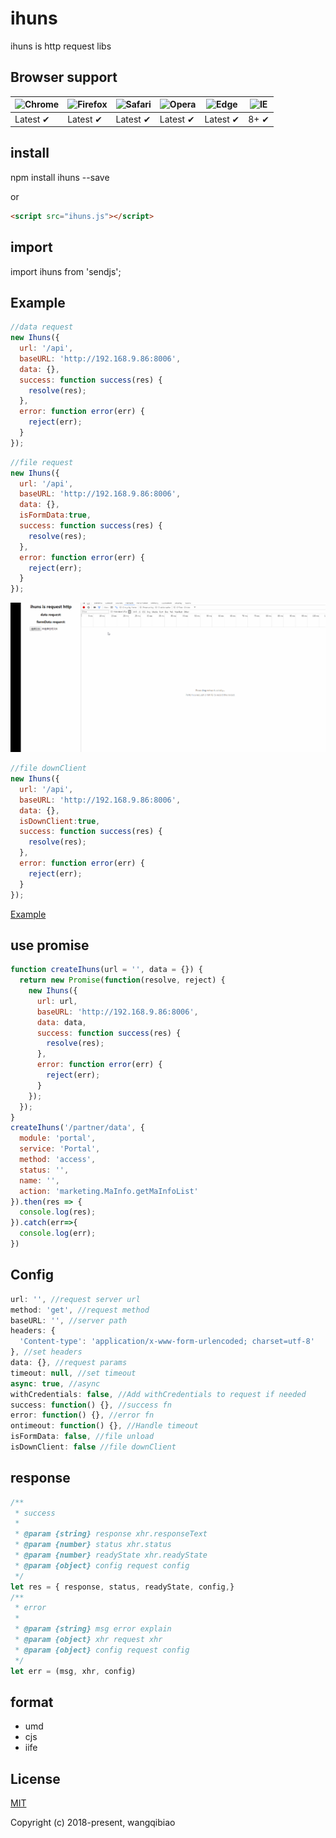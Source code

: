 # ihuns
ihuns is http request libs

## Browser support

![Chrome](https://raw.github.com/alrra/browser-logos/master/src/chrome/chrome_48x48.png) | ![Firefox](https://raw.github.com/alrra/browser-logos/master/src/firefox/firefox_48x48.png) | ![Safari](https://raw.github.com/alrra/browser-logos/master/src/safari/safari_48x48.png) | ![Opera](https://raw.github.com/alrra/browser-logos/master/src/opera/opera_48x48.png) | ![Edge](https://raw.github.com/alrra/browser-logos/master/src/edge/edge_48x48.png) | ![IE](https://raw.github.com/alrra/browser-logos/master/src/archive/internet-explorer_9-11/internet-explorer_9-11_48x48.png) |
--- | --- | --- | --- | --- | --- |
Latest ✔ | Latest ✔ | Latest ✔ | Latest ✔ | Latest ✔ | 8+ ✔ |

## install

npm install ihuns --save

or

```html
<script src="ihuns.js"></script>
```

## import

import ihuns from 'sendjs';

## Example

```js
//data request
new Ihuns({
  url: '/api',
  baseURL: 'http://192.168.9.86:8006',
  data: {},
  success: function success(res) {
    resolve(res);
  },
  error: function error(err) {
    reject(err);
  }
});
```

```js
//file request
new Ihuns({
  url: '/api',
  baseURL: 'http://192.168.9.86:8006',
  data: {},
  isFormData:true,
  success: function success(res) {
    resolve(res);
  },
  error: function error(err) {
    reject(err);
  }
});
```

![](./example/images/upload.gif)

```js
//file downClient
new Ihuns({
  url: '/api',
  baseURL: 'http://192.168.9.86:8006',
  data: {},
  isDownClient:true,
  success: function success(res) {
    resolve(res);
  },
  error: function error(err) {
    reject(err);
  }
});
```

[Example](https://github.com/wqb2017/ihuns/blob/master/example/index.js)

## use promise
```js
function createIhuns(url = '', data = {}) {
  return new Promise(function(resolve, reject) {
    new Ihuns({
      url: url,
      baseURL: 'http://192.168.9.86:8006',
      data: data,
      success: function success(res) {
        resolve(res);
      },
      error: function error(err) {
        reject(err);
      }
    });
  });
}
createIhuns('/partner/data', {
  module: 'portal',
  service: 'Portal',
  method: 'access',
  status: '',
  name: '',
  action: 'marketing.MaInfo.getMaInfoList'
}).then(res => {
  console.log(res);
}).catch(err=>{
  console.log(err);
})
```

## Config

```js
url: '', //request server url
method: 'get', //request method
baseURL: '', //server path
headers: {
  'Content-type': 'application/x-www-form-urlencoded; charset=utf-8'
}, //set headers
data: {}, //request params
timeout: null, //set timeout
async: true, //async
withCredentials: false, //Add withCredentials to request if needed
success: function() {}, //success fn
error: function() {}, //error fn
ontimeout: function() {}, //Handle timeout
isFormData: false, //file unload
isDownClient: false //file downClient
```

## response
```js
/**
 * success
 *
 * @param {string} response xhr.responseText
 * @param {number} status xhr.status
 * @param {number} readyState xhr.readyState
 * @param {object} config request config
 */
let res = { response, status, readyState, config,}
/**
 * error
 *
 * @param {string} msg error explain
 * @param {object} xhr request xhr
 * @param {object} config request config
 */
let err = (msg, xhr, config)
```

## format

* umd
* cjs
* iife

## License

[MIT](https://opensource.org/licenses/MIT)

Copyright (c) 2018-present, wangqibiao
